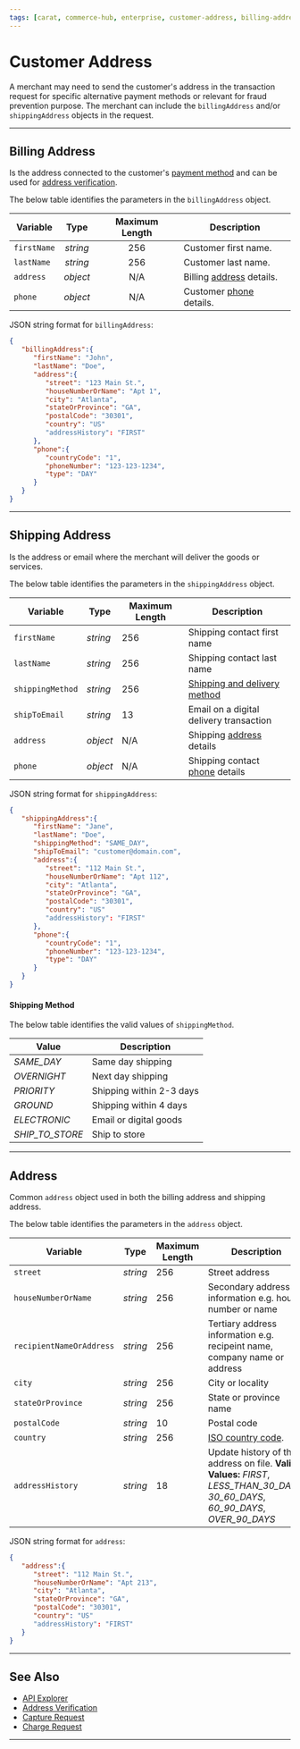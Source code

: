```yaml
---
tags: [carat, commerce-hub, enterprise, customer-address, billing-address, master-data, shipping-address, shipping-method]
---
```


# Customer Address

A merchant may need to send the customer's address in the transaction request for specific alternative payment methods or relevant for fraud prevention purpose. The merchant can include the `billingAddress` and/or `shippingAddress` objects in the request. 

---

## Billing Address

Is the address connected to the customer's [payment method](?path=docs/Resources/Guides/Payment-Sources/Source-Type.md) and can be used for [address verification](?path=docs/Resources/Guides/Fraud/Address-Verification.md).


<!--
type: tab
titles: billingAddress, JSON Example
-->

The below table identifies the parameters in the `billingAddress` object.

| Variable | Type | Maximum Length | Description |
| -------- | :--: | :------------: | ------------------ |
| `firstName` | *string* | 256 | Customer first name. |
| `lastName` | *string* | 256 | Customer last name. |
| `address` | *object* | N/A  | Billing [address](#address) details. |
| `phone` | *object* | N/A | Customer [phone](?path=docs/Resources/Master-Data/Customer-Details.md#subcomponentphone) details. |

<!--
type: tab
-->

JSON string format for `billingAddress`:

```json
{
   "billingAddress":{
      "firstName": "John",
      "lastName": "Doe",
      "address":{
         "street": "123 Main St.",
         "houseNumberOrName": "Apt 1",
         "city": "Atlanta",
         "stateOrProvince": "GA",
         "postalCode": "30301",
         "country": "US"
         "addressHistory": "FIRST"
      },
      "phone":{
         "countryCode": "1",
         "phoneNumber": "123-123-1234",
         "type": "DAY"
      }
   }
}
```

<!-- type: tab-end -->


---

## Shipping Address

Is the address or email where the merchant will deliver the goods or services.

<!--
type: tab
titles: shippingAddress, JSON Example
-->


The below table identifies the parameters in the `shippingAddress` object.

| Variable | Type | Maximum Length | Description |
| -------- | -- | ------------ | ------------------ |
| `firstName` | *string* | 256  | Shipping contact first name |
| `lastName` | *string* | 256 | Shipping contact last name |
| `shippingMethod` | *string* | 256 | [Shipping and delivery method](#shipping-method) |
| `shipToEmail` | *string* | 13 | Email on a digital delivery transaction |
| `address` | *object* | N/A | Shipping [address](#address) details |
| `phone` | *object* | N/A | Shipping contact [phone](?path=docs/Resources/Master-Data/Customer-Details.md#subcomponentphone) details |

<!--
type: tab
-->

JSON string format for `shippingAddress`:

```json
{
   "shippingAddress":{
      "firstName": "Jane",
      "lastName": "Doe",
      "shippingMethod": "SAME_DAY",
      "shipToEmail": "customer@domain.com",
      "address":{
         "street": "112 Main St.",
         "houseNumberOrName": "Apt 112",
         "city": "Atlanta",
         "stateOrProvince": "GA",
         "postalCode": "30301",
         "country": "US"
         "addressHistory": "FIRST"
      },
      "phone":{
         "countryCode": "1",
         "phoneNumber": "123-123-1234",
         "type": "DAY"
      }
   }
}
```

<!-- type: tab-end -->

#### Shipping Method

The below table identifies the valid values of `shippingMethod`.

| Value | Description |
| ----- | ----------- |
| *SAME_DAY* | Same day shipping |
| *OVERNIGHT* | Next day shipping |
| *PRIORITY* | Shipping within 2-3 days |
| *GROUND* | Shipping within 4 days |
| *ELECTRONIC* | Email or digital goods |
| *SHIP_TO_STORE* | Ship to store |
 
---

## Address

Common `address` object used in both the billing address and shipping address.
<!--
type: tab
titles: address, JSON Example
-->


The below table identifies the parameters in the `address` object.

| Variable | Type | Maximum Length | Description |
| -------- | -- | ------------ | ------------------ |
| `street` | *string* | 256 | Street address |
| `houseNumberOrName` | *string* | 256 | Secondary address information e.g. house number or name |
| `recipientNameOrAddress` | *string* | 256 | Tertiary address information e.g. recipeint name, company name or address |
| `city` | *string* | 256 | City or locality |
| `stateOrProvince` | *string* | 256 | State or province name |
| `postalCode` | *string* | 10 | Postal code |
| `country` | *string* | 256 | [ISO country code](?path=docs/Resources/Master-Data/Country-Code.md).|
| `addressHistory` | *string* | 18 | Update history of the address on file. **Valid Values:** *FIRST*, *LESS_THAN_30_DAYS*, *30_60_DAYS*, *60_90_DAYS*, *OVER_90_DAYS* |

<!--
type: tab
-->

JSON string format for `address`:

```json
{
   "address":{
      "street": "112 Main St.",
      "houseNumberOrName": "Apt 213",
      "city": "Atlanta",
      "stateOrProvince": "GA",
      "postalCode": "30301",
      "country": "US"
      "addressHistory": "FIRST"
   }
}
```

<!-- type: tab-end -->

---

## See Also

- [API Explorer](../api/?type=post&path=/payments/v1/charges)
- [Address Verification](?path=docs/Resources/Guides/Fraud/Address-Verification.md)
- [Capture Request](?path=docs/Resources/API-Documents/Payments/Capture.md)
- [Charge Request](?path=docs/Resources/API-Documents/Payments/Charges.md)

---
